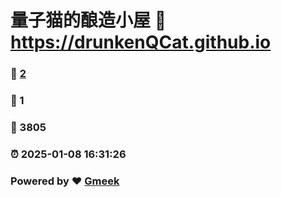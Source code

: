 # 量子猫的酿造小屋 :link: https://drunkenQCat.github.io 
### :page_facing_up: [2](https://drunkenQCat.github.io/tag.html) 
### :speech_balloon: 1 
### :hibiscus: 3805 
### :alarm_clock: 2025-01-08 16:31:26 
### Powered by :heart: [Gmeek](https://github.com/Meekdai/Gmeek)
